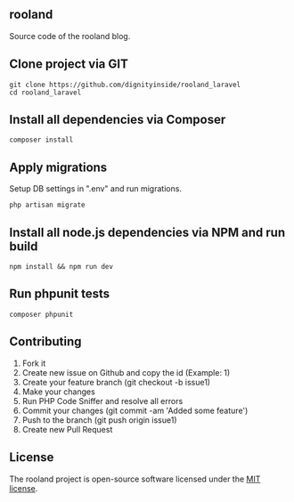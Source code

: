 ## rooland
 
Source code of the rooland blog.

## Clone project via GIT

```
git clone https://github.com/dignityinside/rooland_laravel
cd rooland_laravel
```

## Install all dependencies via Composer

```
composer install
```

## Apply migrations

Setup DB settings in ".env" and run migrations.

```
php artisan migrate
```

## Install all node.js dependencies via NPM and run build

```
npm install && npm run dev
```

## Run phpunit tests

```
composer phpunit
```
 
## Contributing
 
1. Fork it
2. Create new issue on Github and copy the id (Example: 1)
3. Create your feature branch (git checkout -b issue1)
4. Make your changes
5. Run PHP Code Sniffer and resolve all errors
6. Commit your changes (git commit -am 'Added some feature')
7. Push to the branch (git push origin issue1)
8. Create new Pull Request
 
## License
 
The rooland project is open-source software licensed under the [MIT license](https://opensource.org/licenses/MIT).

